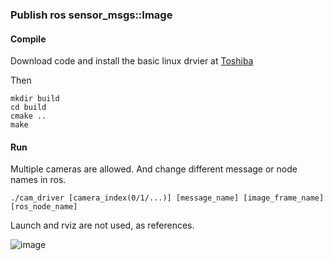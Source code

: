 ### Publish ros sensor_msgs::Image

#### Compile

Download code and install the basic linux drvier at [Toshiba](http://www.toshiba-teli.co.jp/en/products/industrial/usb/index.htm)

Then

	mkdir build
    cd build
    cmake ..
    make

#### Run

Multiple cameras are allowed. And change different message or node names in ros.

    ./cam_driver [camera_index(0/1/...)] [message_name] [image_frame_name] [ros_node_name]

Launch and rviz are not used, as references.

![image](https://github.com/ZJUYH/TeliCam_driver/blob/master/camera.jpg)
